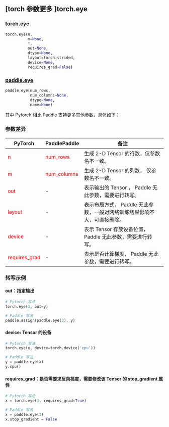 ## [torch 参数更多 ]torch.eye

### [torch.eye](https://pytorch.org/docs/stable/generated/torch.eye.html?highlight=eye#torch.eye)
```python
torch.eye(n,
          m=None,
          *,
          out=None,
          dtype=None,
          layout=torch.strided,
          device=None,
          requires_grad=False)
```

### [paddle.eye](https://www.paddlepaddle.org.cn/documentation/docs/zh/api/paddle/eye_cn.html#eye)
```python
paddle.eye(num_rows,
           num_columns=None,
           dtype=None,
           name=None)
```

其中 Pytorch 相比 Paddle 支持更多其他参数，具体如下：
### 参数差异
| PyTorch       | PaddlePaddle | 备注                                                   |
| ------------- | ------------ | ------------------------------------------------------ |
| <font color='red'> n </font>           | <font color='red'> num_rows </font>     | 生成 2-D Tensor 的行数，仅参数名不一致。               |
| <font color='red'> m  </font>           | <font color='red'> num_columns </font> | 生成 2-D Tensor 的列数， 仅参数名不一致。                   |
| <font color='red'> out </font> | -  | 表示输出的 Tensor ， Paddle 无此参数，需要进行转写。    |
| <font color='red'> layout </font> | -       | 表示布局方式， Paddle 无此参数，一般对网络训练结果影响不大，可直接删除。  |
| <font color='red'> device </font>     | -       | 表示 Tensor 存放设备位置，Paddle 无此参数，需要进行转写。 |
| <font color='red'> requires_grad </font> | -       | 表示是否计算梯度， Paddle 无此参数，需要进行转写。 |


### 转写示例
#### out：指定输出
```python
# Pytorch 写法
torch.eye(3, out=y)

# Paddle 写法
paddle.assign(paddle.eye(3), y)
```
#### device: Tensor 的设备
```python
# Pytorch 写法
torch.eye(x, device=torch.device('cpu'))

# Paddle 写法
y = paddle.eye(x)
y.cpu()
```

#### requires_grad：是否需要求反向梯度，需要修改该 Tensor 的 stop_gradient 属性
```python
# Pytorch 写法
x = torch.eye(3, requires_grad=True)

# Paddle 写法
x = paddle.eye(3)
x.stop_gradient = False
```
